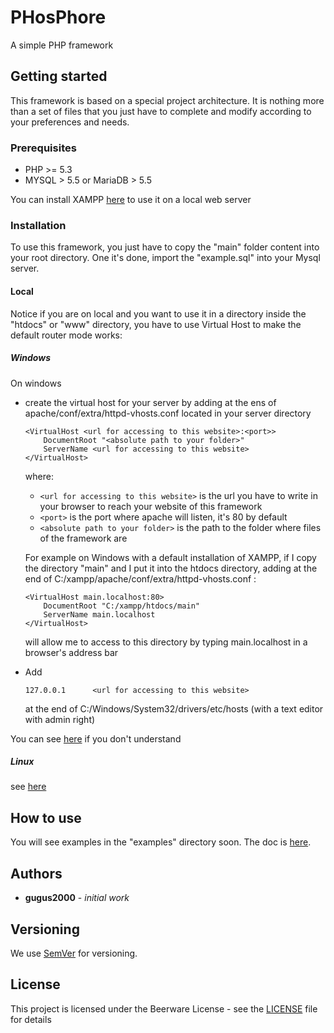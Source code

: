 
# PHosPhore
 
 A simple PHP framework

## Getting started

This framework is based on a special project architecture. It is nothing more than a set of files that you just have to complete and modify according to your preferences and needs.

### Prerequisites

* PHP >= 5.3
* MYSQL > 5.5 or MariaDB > 5.5

You can install XAMPP [here](https://www.apachefriends.org/fr/index.html) to use it on a local web server

### Installation

To use this framework, you just have to copy the "main" folder content into your root directory. One it's done, import the "example.sql" into your Mysql server.

#### Local

Notice if you are on local and you want to use it in a directory inside the "htdocs" or "www" directory, you have to use Virtual Host to make the default router mode works:

##### Windows

On windows

* create the virtual host for your server by adding at the ens of apache/conf/extra/httpd-vhosts.conf located in your server directory
	```
	<VirtualHost <url for accessing to this website>:<port>>
	    DocumentRoot "<absolute path to your folder>"
	    ServerName <url for accessing to this website>
	</VirtualHost>
	```
	where:
	* ```<url for accessing to this website>``` is the url you have to write in your browser to reach your website of this framework
	* ```<port>``` is the port where apache will listen, it's 80 by default
	* ```<absolute path to your folder>``` is the path to the folder where files of the framework are

	For example on Windows with a default installation of XAMPP, if I copy the directory "main" and I put it into the htdocs directory, adding at the end of C:/xampp/apache/conf/extra/httpd-vhosts.conf :
	```
	<VirtualHost main.localhost:80>
	    DocumentRoot "C:/xampp/htdocs/main"
	    ServerName main.localhost
	</VirtualHost>
	```
	will allow me to access to this directory by typing main.localhost in a browser's address bar
* Add
	```
	127.0.0.1      <url for accessing to this website>
	```
	at the end of C:/Windows/System32/drivers/etc/hosts (with a text editor with admin right)

You can see [here](https://stackoverflow.com/questions/2658173/setup-apache-virtualhost-windows) if you don't understand

##### Linux

see [here](https://thelinuxos.com/how-to-setup-apache-virtual-hosts-on-ubuntu-18-04-and-16-04/)

## How to use

You will see examples in the "examples" directory soon.
The doc is [here](https://www.phosphore.org).

## Authors

* **gugus2000** - *initial work*

## Versioning

We use [SemVer](http://semver.org/) for versioning.

## License

This project is licensed under the Beerware License - see the [LICENSE](LICENSE) file for details
